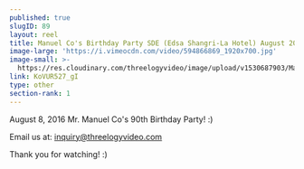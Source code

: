 ```yaml
---
published: true
slugID: 89
layout: reel
title: Manuel Co's Birthday Party SDE (Edsa Shangri-La Hotel) August 2016
image-large: 'https://i.vimeocdn.com/video/594866869_1920x700.jpg'
image-small: >-
  https://res.cloudinary.com/threelogyvideo/image/upload/v1530687903/Manuel_Co_a.jpg
link: KoVUR527_gI
type: other
section-rank: 1
---
```

August 8, 2016 Mr. Manuel Co's 90th Birthday Party! :) 

Email us at: inquiry@threelogyvideo.com

Thank you for watching! :)
